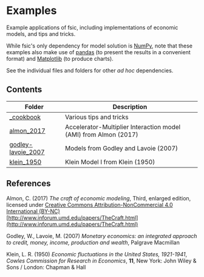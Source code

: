 # Examples

Example applications of fsic, including implementations of economic models, and
tips and tricks.

While fsic's only dependency for model solution is [NumPy](https://numpy.org/),
note that these examples also make use of [pandas](https://pandas.pydata.org/)
(to present the results in a convenient format) and
[Matplotlib](https://matplotlib.org/) (to produce charts).

See the individual files and folders for other *ad hoc* dependencies.


## Contents

| Folder                                    | Description                                                      |
| ----------------------------------------- | ---------------------------------------------------------------- |
| [_cookbook](_cookbook/)                   | Various tips and tricks                                          |
| [almon_2017](almon_2017/)                 | Accelerator-Multiplier Interaction model (AMI) from Almon (2017) |
| [godley-lavoie_2007](godley-lavoie_2007/) | Models from Godley and Lavoie (2007)                             |
| [klein_1950](klein_1950/)                 | Klein Model I from Klein (1950)                                  |


## References

Almon, C. (2017)
*The craft of economic modeling*, Third, enlarged edition,
licensed under [Creative Commons Attribution-NonCommercial 4.0 International
(BY-NC)](https://creativecommons.org/licenses/by-nc/4.0/legalcode)  
[http://www.inforum.umd.edu/papers/TheCraft.html](http://www.inforum.umd.edu/papers/TheCraft.html)

Godley, W., Lavoie, M. (2007)
*Monetary economics: an integrated approach to
credit, money, income, production and wealth*,
Palgrave Macmillan

Klein, L. R. (1950)
*Economic fluctuations in the United States, 1921-1941*,
*Cowles Commission for Research in Economics*, **11**,
New York: John Wiley & Sons / London: Chapman & Hall
